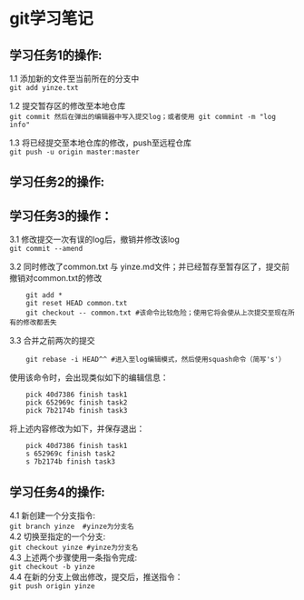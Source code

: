 # git学习笔记

## 学习任务1的操作:   

1.1 添加新的文件至当前所在的分支中  
	`git add yinze.txt`  

1.2 提交暂存区的修改至本地仓库   
`git commit 然后在弹出的编辑器中写入提交log；或者使用 git commint -m "log info" `    

1.3 将已经提交至本地仓库的修改，push至远程仓库   
`git push -u origin master:master`


## 学习任务2的操作:  



## 学习任务3的操作：
3.1 修改提交一次有误的log后，撤销并修改该log  
	  `git commit --amend`  

3.2 同时修改了common.txt 与 yinze.md文件；并已经暂存至暂存区了，提交前撤销对common.txt的修改   
```
	git add *
	git reset HEAD common.txt
	git checkout -- common.txt #该命令比较危险；使用它将会使从上次提交至现在所有的修改都丢失
```   
3.3 合并之前两次的提交  
```
	git rebase -i HEAD^^ #进入至log编辑模式，然后使用squash命令（简写's'）
```  
使用该命令时，会出现类似如下的编辑信息：  
```
	pick 40d7386 finish task1
	pick 652969c finish task2
	pick 7b2174b finish task3
```
将上述内容修改为如下，并保存退出：  
```
	pick 40d7386 finish task1
	s 652969c finish task2
	s 7b2174b finish task3
```

## 学习任务4的操作:
4.1 新创建一个分支指令:  
`git branch yinze  #yinze为分支名`  
4.2 切换至指定的一个分支:  
`git checkout yinze #yinze为分支名`   
4.3 上述两个步骤使用一条指令完成:  
`git checkout -b yinze`  
4.4 在新的分支上做出修改，提交后，推送指令：  
`git push origin yinze`

